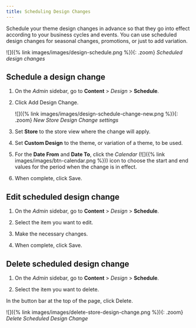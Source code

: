 ```yaml
---
title: Scheduling Design Changes
---
```


Schedule your theme design changes in advance so that they go into effect according to your business cycles and events. You can use scheduled design changes for seasonal changes, promotions, or just to add variation.

![]({% link images/images/design-schedule.png %}){: .zoom}
_Scheduled design changes_

## Schedule a design change

1. On the _Admin_ sidebar, go to **Content** > _Design_ > **Schedule**.

1. Click <span class="btn">Add Design Change</span>.

   ![]({% link images/images/design-schedule-change-new.png %}){: .zoom}
   _New Store Design Change settings_

1. Set **Store** to the store view where the change will apply.

1. Set **Custom Design** to the theme, or variation of a theme, to be used.

1. For the **Date From** and **Date To**, click the _Calendar_ (![]({% link images/images/btn-calendar.png %})) icon to choose the start and end values for the period when the change is in effect.

1. When complete, click <span class="btn">Save</span>.

## Edit scheduled design change

1. On the _Admin_ sidebar, go to **Content** > _Design_ > **Schedule**.

1. Select the item you want to edit.

1. Make the necessary changes.

1. When complete, click <span class="btn">Save</span>.

## Delete scheduled design change

1. On the _Admin_ sidebar, go to **Content** > _Design_ > **Schedule**.

1. Select the item you want to delete.

In the button bar at the top of the page, click <span class="btn">Delete</span>.

   ![]({% link images/images/delete-store-design-change.png %}){: .zoom}
   _Delete Scheduled Design Change_